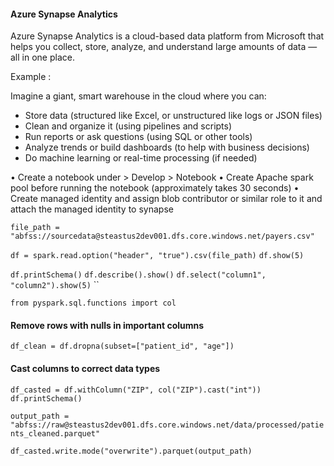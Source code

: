 #### Azure Synapse Analytics

Azure Synapse Analytics is a cloud-based data platform from Microsoft that helps you collect, store, analyze, and understand large amounts of data — all in one place.

Example :

Imagine a giant, smart warehouse in the cloud where you can:  
  * Store data (structured like Excel, or unstructured like logs or JSON files)  
  * Clean and organize it (using pipelines and scripts)  
  * Run reports or ask questions (using SQL or other tools)  
  * Analyze trends or build dashboards (to help with business decisions)  
  * Do machine learning or real-time processing (if needed)  



•	Create a notebook under > Develop > Notebook
•	Create Apache spark pool before running the notebook (approximately takes 30 seconds) 
•	Create managed identity and assign blob contributor or similar role to it and attach the managed identity to synapse


`file_path = "abfss://sourcedata@steastus2dev001.dfs.core.windows.net/payers.csv"`

`df = spark.read.option("header", "true").csv(file_path)`
`df.show(5)`


`df.printSchema()`
`df.describe().show()`
`df.select("column1", "column2").show(5)`
``


`from pyspark.sql.functions import col`
#### Remove rows with nulls in important columns
`df_clean = df.dropna(subset=["patient_id", "age"])`

#### Cast columns to correct data types
`df_casted = df.withColumn("ZIP", col("ZIP").cast("int"))`
`df.printSchema()`


`output_path = "abfss://raw@steastus2dev001.dfs.core.windows.net/data/processed/patients_cleaned.parquet"`

`df_casted.write.mode("overwrite").parquet(output_path)`

